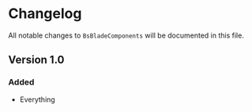 # Changelog

All notable changes to `BsBladeComponents` will be documented in this file.

## Version 1.0

### Added
- Everything
